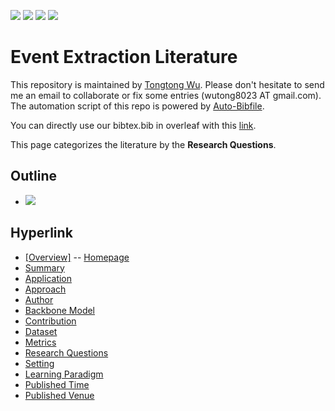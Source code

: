 [![](https://img.shields.io/badge/Awesome_Continual_Learning-yellow)](https://github.com/wutong8023/Awesome_Continual_Learning.git) [![](https://img.shields.io/badge/Awesome_Few_Shot_learning-green)](https://github.com/wutong8023/Awesome_Few_Shot_Learning.git) [![](https://img.shields.io/badge/Awesome_Information_Extraction-blue)](https://github.com/wutong8023/Awesome_Information_Extraction.git) [![](https://img.shields.io/badge/Awesome_Ideas-orange)](https://github.com/wutong8023/Awesome_Ideas.git)

# Event Extraction Literature 
This repository is maintained by [Tongtong Wu](https://wutong8023.site). Please don't hesitate to send me an email to collaborate or fix some entries (wutong8023 AT gmail.com). 
The automation script of this repo is powered by [Auto-Bibfile](https://github.com/wutong8023/Auto-Bibfile.git).

You can directly use our bibtex.bib in overleaf with this [link](https://www.overleaf.com/read/rgscdxhxbwhp).

This page categorizes the literature by the **Research Questions**.

## Outline 
- [![](https://img.shields.io/badge/Hyperlink-blue)](https://github.com/wutong8023/Text2Event/blob/master/paper_list/EE4all/research_question/README.md#hyperlink)
## Hyperlink 
- [[Overview]](https://github.com/wutong8023/Text2Event/blob/master/paper_list/README.md) -- [Homepage](https://github.com/wutong8023/Text2Event/blob/master/paper_list/README.md)
-  [Summary](https://github.com/wutong8023/Text2Event/blob/master/paper_list/EE4all/./)
-  [Application](https://github.com/wutong8023/Text2Event/blob/master/paper_list/EE4all/application)
-  [Approach](https://github.com/wutong8023/Text2Event/blob/master/paper_list/EE4all/approach)
-  [Author](https://github.com/wutong8023/Text2Event/blob/master/paper_list/EE4all/author)
-  [Backbone Model](https://github.com/wutong8023/Text2Event/blob/master/paper_list/EE4all/backbone_model)
-  [Contribution](https://github.com/wutong8023/Text2Event/blob/master/paper_list/EE4all/contribution)
-  [Dataset](https://github.com/wutong8023/Text2Event/blob/master/paper_list/EE4all/dataset)
-  [Metrics](https://github.com/wutong8023/Text2Event/blob/master/paper_list/EE4all/metrics)
-  [Research Questions](https://github.com/wutong8023/Text2Event/blob/master/paper_list/EE4all/research_question)
-  [Setting](https://github.com/wutong8023/Text2Event/blob/master/paper_list/EE4all/setting)
-  [ Learning Paradigm](https://github.com/wutong8023/Text2Event/blob/master/paper_list/EE4all/supervision)
-  [Published Time](https://github.com/wutong8023/Text2Event/blob/master/paper_list/EE4all/time)
-  [Published Venue](https://github.com/wutong8023/Text2Event/blob/master/paper_list/EE4all/venue)
